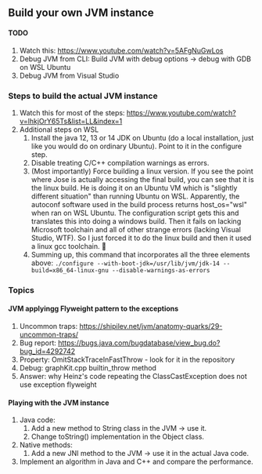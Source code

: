 ## Build your own JVM instance

#### TODO

1. Watch this: https://www.youtube.com/watch?v=5AFgNuGwLos
2. Debug JVM from CLI: Build JVM with debug options -> debug with GDB on WSL Ubuntu
3. Debug JVM from Visual Studio

### Steps to build the actual JVM instance

1. Watch this for most of the steps: https://www.youtube.com/watch?v=lhkjOrY65Ts&list=LL&index=1
2. Additional steps on WSL
   1. Install the java 12, 13 or 14 JDK on Ubuntu (do a local installation, just like you would do on ordinary Ubuntu). Point to it in the configure step.
   2. Disable treating C/C++ compilation warnings as errors.
   3. (Most importantly) Force building a linux version. If you see the point where Jose is actually accessing the final build, you can see that it is the linux build. He is doing it on an Ubuntu VM which is "slightly different situation" than running Ubuntu on WSL. Apparently, the autoconf software used in the build process returns host_os="wsl" when ran on WSL Ubuntu. The configuration script gets this and translates this into doing a windows build. Then it fails on lacking Microsoft toolchain and all of other strange errors (lacking Visual Studio, WTF). So I just forced it to do the linux build and then it used a linux gcc toolchain. 🙂 
   4. Summing up, this command that incorporates all the three elements above: `./configure --with-boot-jdk=/usr/lib/jvm/jdk-14 --build=x86_64-linux-gnu --disable-warnings-as-errors`

### Topics

#### JVM applyingg Flyweight pattern to the exceptions

1. Uncommon traps: https://shipilev.net/jvm/anatomy-quarks/29-uncommon-traps/
2. Bug report: https://bugs.java.com/bugdatabase/view_bug.do?bug_id=4292742
3. Property: OmitStackTraceInFastThrow - look for it in the repository
4. Debug: graphKit.cpp builtin_throw method
5. Answer: why Heinz's code repeating the ClassCastException does not use exception flyweight

#### Playing with the JVM instance

1. Java code:
   1. Add a new method to String class in the JVM -> use it.
   2. Change toString() implementation in the Object class.
2. Native methods:
   1. Add a new JNI method to the JVM -> use it in the actual Java code.
3. Implement an algorithm in Java and C++ and compare the performance.